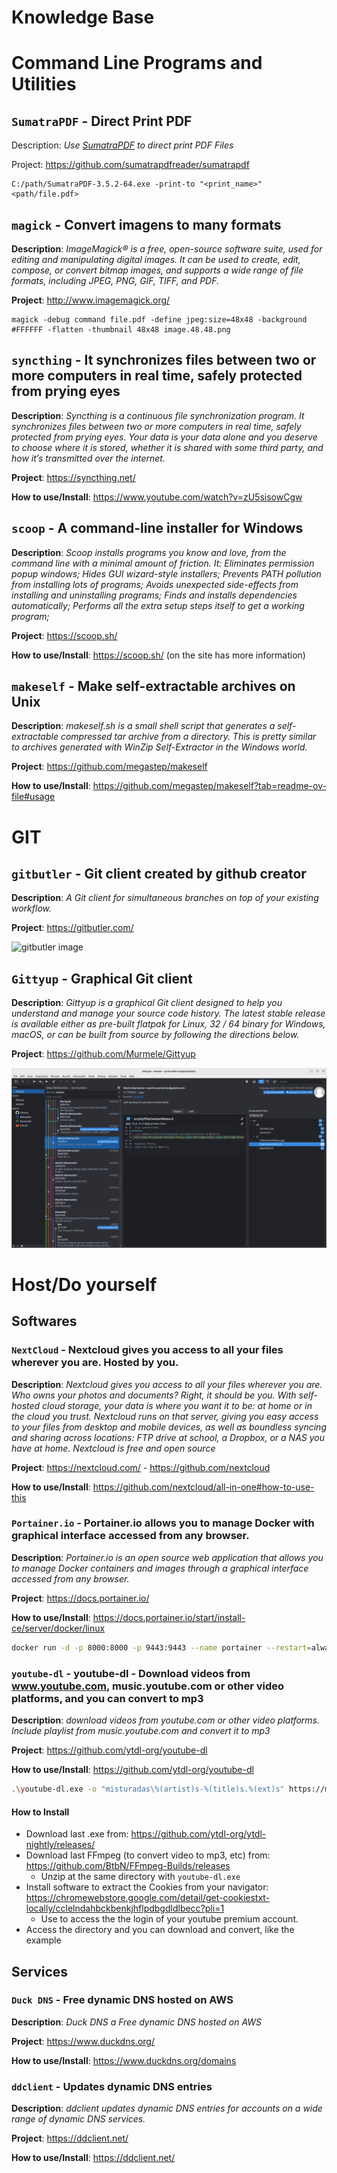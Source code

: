 # Knowledge Base

# Command Line Programs and Utilities

## `SumatraPDF` - Direct Print PDF

Description: *Use [SumatraPDF](https://github.com/sumatrapdfreader/sumatrapdf) to direct print PDF Files*

Project: https://github.com/sumatrapdfreader/sumatrapdf

```shell
C:/path/SumatraPDF-3.5.2-64.exe -print-to "<print_name>" <path/file.pdf>
```

## `magick` - Convert imagens to many formats

**Description**: *ImageMagick® is a free, open-source software suite, used for editing and manipulating digital images. It can be used to create, edit, compose, or convert bitmap images, and supports a wide range of file formats, including JPEG, PNG, GIF, TIFF, and PDF.*

**Project**: http://www.imagemagick.org/

```shell
magick -debug command file.pdf -define jpeg:size=48x48 -background #FFFFFF -flatten -thumbnail 48x48 image.48.48.png
```

## `syncthing` - It synchronizes files between two or more computers in real time, safely protected from prying eyes

**Description**: *Syncthing is a continuous file synchronization program. It synchronizes files between two or more computers in real time, safely protected from prying eyes. Your data is your data alone and you deserve to choose where it is stored, whether it is shared with some third party, and how it’s transmitted over the internet.*

**Project**: https://syncthing.net/

**How to use/Install**: https://www.youtube.com/watch?v=zU5sisowCgw


## `scoop` - A command-line installer for Windows

**Description**: *Scoop installs programs you know and love, from the command line with a minimal amount of friction. It: Eliminates permission popup windows; Hides GUI wizard-style installers; Prevents PATH pollution from installing lots of programs; Avoids unexpected side-effects from installing and uninstalling programs; Finds and installs dependencies automatically; Performs all the extra setup steps itself to get a working program;*

**Project**: https://scoop.sh/

**How to use/Install**: https://scoop.sh/ (on the site has more information)



## `makeself` - Make self-extractable archives on Unix

**Description**: *makeself.sh is a small shell script that generates a self-extractable compressed tar archive from a directory. This is pretty similar to archives generated with WinZip Self-Extractor in the Windows world.*

**Project**: https://github.com/megastep/makeself

**How to use/Install**: https://github.com/megastep/makeself?tab=readme-ov-file#usage



# GIT

## `gitbutler` - Git client created by github creator

**Description**: *A Git client for simultaneous branches on top of your existing workflow.*

**Project**: https://gitbutler.com/

![gitbutler image](https://blog.gitbutler.com/content/images/size/w1600/2024/04/CleanShot-2024-04-10-at-10.48.17@2x.png?raw=true)

##  `Gittyup` - Graphical Git client 

**Description**: *Gittyup is a graphical Git client designed to help you understand and manage your source code history. The latest stable release is available either as pre-built flatpak for Linux, 32 / 64 binary for Windows, macOS, or can be built from source by following the directions below.*

**Project**: https://github.com/Murmele/Gittyup

![gittyup image](https://raw.githubusercontent.com/Murmele/Gittyup/master/rsrc/screenshots/main_dark_orig.png?raw=true)


# Host/Do yourself

## Softwares

### `NextCloud` - Nextcloud gives you access to all your files wherever you are. Hosted by you.

**Description**: *Nextcloud gives you access to all your files wherever you are. Who owns your photos and documents? Right, it should be you. With self-hosted cloud storage, your data is where you want it to be: at home or in the cloud you trust. Nextcloud runs on that server, giving you easy access to your files from desktop and mobile devices, as well as boundless syncing and sharing across locations: FTP drive at school, a Dropbox, or a NAS you have at home. Nextcloud is free and open source*

**Project**: https://nextcloud.com/  - https://github.com/nextcloud

**How to use/Install**: https://github.com/nextcloud/all-in-one#how-to-use-this



### `Portainer.io` - Portainer.io allows you to manage Docker with graphical interface accessed from any browser.

**Description**: *Portainer.io is an open source web application that allows you to manage Docker containers and images through a graphical interface accessed from any browser.*

**Project**: https://docs.portainer.io/

**How to use/Install**: https://docs.portainer.io/start/install-ce/server/docker/linux
```bash
docker run -d -p 8000:8000 -p 9443:9443 --name portainer --restart=always -v /var/run/docker.sock:/var/run/docker.sock -v portainer_data:/data portainer/portainer-ce:latest
```

### `youtube-dl` - youtube-dl - Download videos from www.youtube.com, music.youtube.com or other video platforms, and you can convert to mp3

**Description**: *download videos from youtube.com or other video platforms. Include playlist from music.youtube.com and convert it to mp3*

**Project**: https://github.com/ytdl-org/youtube-dl

**How to use/Install**: https://github.com/ytdl-org/youtube-dl

```bash
.\youtube-dl.exe -o "misturadas\%(artist)s-%(title)s.%(ext)s" https://music.youtube.com/playlist?list=XLyyWZ....zrWluXY -x --audio-format mp3 --audio-quality 0 --cookies .\music.youtube.com_cookies.txt
```
#### How to Install
 - Download last .exe from: https://github.com/ytdl-org/ytdl-nightly/releases/ 
 - Download last FFmpeg (to convert video to mp3, etc) from: https://github.com/BtbN/FFmpeg-Builds/releases
   - Unzip at the same directory with `youtube-dl.exe`
 - Install software to extract the Cookies from your navigator: https://chromewebstore.google.com/detail/get-cookiestxt-locally/cclelndahbckbenkjhflpdbgdldlbecc?pli=1
   - Use to access the the login of your youtube premium account.
 - Access the directory and you can download and convert, like the example 


## Services

### `Duck DNS` - Free dynamic DNS hosted on AWS

**Description**: *Duck DNS a Free dynamic DNS hosted on AWS*

**Project**: https://www.duckdns.org/

**How to use/Install**: https://www.duckdns.org/domains



### `ddclient` - Updates dynamic DNS entries

**Description**: *ddclient updates dynamic DNS entries for accounts on a wide range of dynamic DNS services.*

**Project**: https://ddclient.net/

**How to use/Install**: https://ddclient.net/



